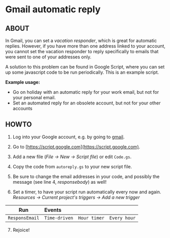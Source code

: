 Gmail automatic reply
=====================


ABOUT
-----

In Gmail, you can set a *vacation responder*, which is great for automatic
replies. However, if you have more than one address linked to your account,
you cannot set the vacation responder to reply specifically to emails that
were sent to one of your addresses only.

A solution to this problem can be found in Google Script, where you can
set up some javascript code to be run periodically. This is an example
script.

**Example usage:**
- Go on holiday with an automatic reply for your work email, but not for
your personal email.
- Set an automated reply for an obsolete account, but not for your other
accounts


HOWTO
-----

1) Log into your Google account, e.g. by going to [gmail](https://www.gmail.com).

2) Go to [https://script.google.com](https://script.google.com).

3) Add a new file (*File -> New -> Script file*) or edit `Code.gs`.

4) Copy the code from `autoreply.gs` to your new script file.

5) Be sure to change the email addresses in your code, and possibly the
message (see line 4, *responsebody*) as well!

6) Set a timer, to have your script run automatically every now and again.
*Resources -> Current project's triggers -> Add a new trigger*


|**Run**	|**Events**	|		|		|
|:-------------:|:--------------|---------------|--------------:|
|`ResponsEmail`	|`Time-driven`	|`Hour timer`	|`Every hour`	|


7) Rejoice!
